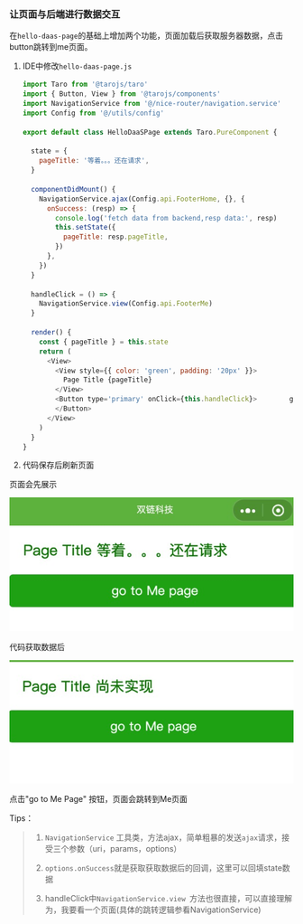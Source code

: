 ### 让页面与后端进行数据交互

在`hello-daas-page`的基础上增加两个功能，页面加载后获取服务器数据，点击button跳转到me页面。

1. IDE中修改`hello-daas-page.js`
   
   ```javascript
   import Taro from '@tarojs/taro'
   import { Button, View } from '@tarojs/components'
   import NavigationService from '@/nice-router/navigation.service'
   import Config from '@/utils/config'
   
   export default class HelloDaaSPage extends Taro.PureComponent {
   
     state = {
       pageTitle: '等着。。。还在请求',
     }
   
     componentDidMount() {
       NavigationService.ajax(Config.api.FooterHome, {}, {
         onSuccess: (resp) => {
           console.log('fetch data from backend,resp data:', resp)
           this.setState({
             pageTitle: resp.pageTitle,
           })
         },
       })
     }
   
     handleClick = () => {
       NavigationService.view(Config.api.FooterMe)
     }
   
     render() {
       const { pageTitle } = this.state
       return (
         <View>
           <View style={{ color: 'green', padding: '20px' }}>
             Page Title {pageTitle}
           </View>
           <Button type='primary' onClick={this.handleClick}>        go to Me page
           </Button>
         </View>
       )
     }
   }
   ```

2. 代码保存后刷新页面

页面会先展示

![1](/docs/assets/first-page-onload.jpg)

代码获取数据后

![2](/docs/assets/first-page-after-load.jpg)

点击"go to Me Page" 按钮，页面会跳转到Me页面

Tips：

> 1. `NavigationService` 工具类，方法ajax，简单粗暴的发送`ajax`请求，接受三个参数（uri，params，options）
> 
> 2. `options.onSuccess`就是获取获取数据后的回调，这里可以回填state数据
> 
> 3. handleClick中`NavigationService.view `方法也很直接，可以直接理解为，我要看一个页面(具体的跳转逻辑参看NavigationService)
